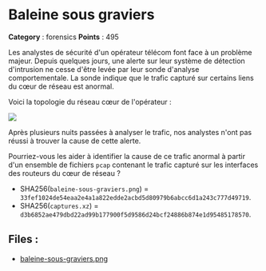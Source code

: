# Baleine sous graviers

**Category** : forensics
**Points** : 495

Les analystes de sécurité d'un opérateur télécom font face à un problème majeur.
Depuis quelques jours, une alerte sur leur système de détection d'intrusion ne cesse d'être levée par leur sonde d'analyse comportementale.
La sonde indique que le trafic capturé sur certains liens du cœur de réseau est anormal.

Voici la topologie du réseau cœur de l'opérateur :

<img src="/files/d46fcef56378f4942b1aabb2d9c99308/baleine-sous-graviers.png" class="pb-3 img-fluid">

Après plusieurs nuits passées à analyser le trafic, nos analystes n'ont pas réussi à trouver la cause de cette alerte.

Pourriez-vous les aider à identifier la cause de ce trafic anormal à partir d'un ensemble de fichiers `pcap` contenant le trafic capturé sur les interfaces des routeurs du cœur de réseau ?

* SHA256(`baleine-sous-graviers.png`) = `33fef1024de54eaa2e4a1a822edde2acbd5d80979b6abcc6d1a243c777d49719`.
* SHA256(`captures.xz`) = `d3b6852ae479dbd22ad99b177900f5d9586d24bcf24886b874e1d95485178570`.

## Files : 
 - [baleine-sous-graviers.png](./baleine-sous-graviers.png)
